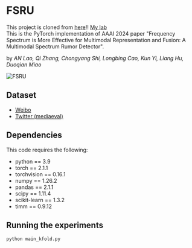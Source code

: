 # FSRU
This project is cloned from [here](https://github.com/dm4m/FSRU.git)!!  [My lab](https://www.labzhang.com/)  
This is the PyTorch implementation of AAAI 2024 paper "Frequency Spectrum is More Effective 
for Multimodal Representation and Fusion: A Multimodal Spectrum Rumor Detector".

by _AN Lao, Qi Zhang, Chongyang Shi, Longbing Cao, Kun Yi, Liang Hu, Duoqian Miao_

![FSRU](./fig/model.jpg "FSRU")

## Dataset
* [Weibo](https://drive.google.com/file/d/14VQ7EWPiFeGzxp3XC2DeEHi-BEisDINn/view)
* [Twitter (mediaeval)](https://github.com/MKLab-ITI/image-verification-corpus/tree/master/mediaeval2015)

## Dependencies
This code requires the following:
* python == 3.9
* torch == 2.1.1
* torchvision == 0.16.1
* numpy == 1.26.2
* pandas == 2.1.1
* scipy == 1.11.4
* scikit-learn == 1.3.2
* timm == 0.9.12

## Running the experiments
```shell
python main_kfold.py
```


